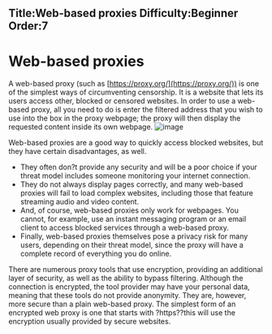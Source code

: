 Title:Web-based proxies
Difficulty:Beginner
Order:7
---
# Web-based proxies

A web-based proxy (such as [https://proxy.org/](https://proxy.org/)) is one of the simplest ways of circumventing censorship. It is a website that lets its users access other, blocked or censored websites. In order to use a web-based proxy, all you need to do is enter the filtered address that you wish to use into the box in the proxy webpage; the proxy will then display the requested content inside its own webpage.
![image](internetb3.png)

Web-based proxies are a good way to quickly access blocked websites, but they have certain disadvantages, as well.

*   They often don?t provide any security and will be a poor choice if your threat model includes someone monitoring your internet connection.
*   They do not always display pages correctly, and many web-based proxies will fail to load complex websites, including those that feature streaming audio and video content.
*   And, of course, web-based proxies only work for webpages. You cannot, for example, use an instant messaging program or an email client to access blocked services through a web-based proxy.
*   Finally, web-based proxies themselves pose a privacy risk for many users, depending on their threat model, since the proxy will have a complete record of everything you do online.

There are numerous proxy tools that use encryption, providing an additional layer of security, as well as the ability to bypass filtering. Although the connection is encrypted, the tool provider may have your personal data, meaning that these tools do not provide anonymity. They are, however, more secure than a plain web-based proxy. The simplest form of an encrypted web proxy is one that starts with ?https??this will use the encryption usually provided by secure websites. 